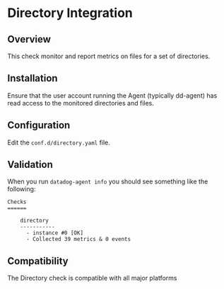 # Directory Integration

## Overview

This check monitor and report metrics on files for a set of directories.

## Installation

Ensure that the user account running the Agent (typically dd-agent) has read
access to the monitored directories and files.

## Configuration

Edit the `conf.d/directory.yaml` file.

## Validation

When you run `datadog-agent info` you should see something like the following:

    Checks
    ======

        directory
        -----------
          - instance #0 [OK]
          - Collected 39 metrics & 0 events

## Compatibility

The Directory check is compatible with all major platforms
